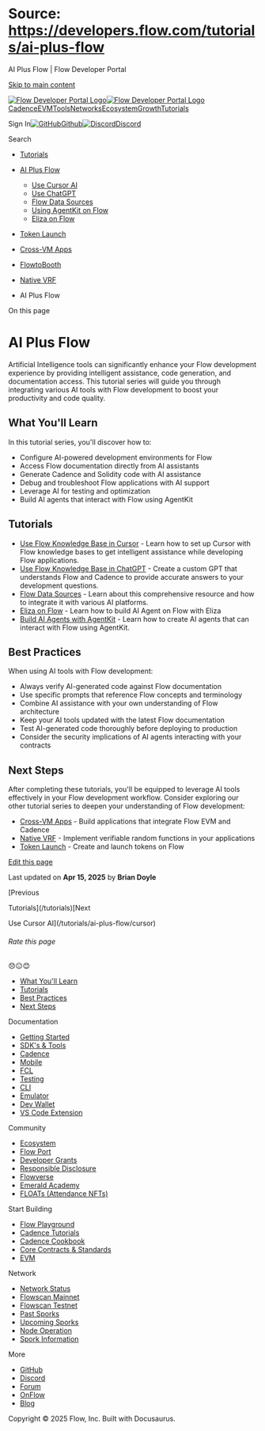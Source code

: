 # Source: https://developers.flow.com/tutorials/ai-plus-flow

AI Plus Flow | Flow Developer Portal



[Skip to main content](#__docusaurus_skipToContent_fallback)

[![Flow Developer Portal Logo](/img/flow-docs-logo-dark.png)![Flow Developer Portal Logo](/img/flow-docs-logo-light.png)](/)[Cadence](/build/flow)[EVM](/evm/about)[Tools](/tools/clients)[Networks](/networks/flow-networks)[Ecosystem](/ecosystem)[Growth](/growth)[Tutorials](/tutorials)

Sign In[![GitHub]()Github](https://github.com/onflow)[![Discord]()Discord](https://discord.gg/flow)

Search

* [Tutorials](/tutorials)
* [AI Plus Flow](/tutorials/ai-plus-flow)

  + [Use Cursor AI](/tutorials/ai-plus-flow/cursor)
  + [Use ChatGPT](/tutorials/ai-plus-flow/chatgpt)
  + [Flow Data Sources](/tutorials/ai-plus-flow/flow-data-sources)
  + [Using AgentKit on Flow](/tutorials/ai-plus-flow/agentkit-flow-guide)
  + [Eliza on Flow](/tutorials/ai-plus-flow/eliza)
* [Token Launch](/tutorials/token-launch)
* [Cross-VM Apps](/tutorials/cross-vm-apps)
* [FlowtoBooth](/tutorials/flowtobooth)
* [Native VRF](/tutorials/native-vrf)

* AI Plus Flow

On this page

# AI Plus Flow

Artificial Intelligence tools can significantly enhance your Flow development experience by providing intelligent assistance, code generation, and documentation access. This tutorial series will guide you through integrating various AI tools with Flow development to boost your productivity and code quality.

## What You'll Learn[​](#what-youll-learn "Direct link to What You'll Learn")

In this tutorial series, you'll discover how to:

* Configure AI-powered development environments for Flow
* Access Flow documentation directly from AI assistants
* Generate Cadence and Solidity code with AI assistance
* Debug and troubleshoot Flow applications with AI support
* Leverage AI for testing and optimization
* Build AI agents that interact with Flow using AgentKit

## Tutorials[​](#tutorials "Direct link to Tutorials")

* [Use Flow Knowledge Base in Cursor](/tutorials/ai-plus-flow/cursor) - Learn how to set up Cursor with Flow knowledge bases to get intelligent assistance while developing Flow applications.
* [Use Flow Knowledge Base in ChatGPT](/tutorials/ai-plus-flow/chatgpt) - Create a custom GPT that understands Flow and Cadence to provide accurate answers to your development questions.
* [Flow Data Sources](/tutorials/ai-plus-flow/flow-data-sources) - Learn about this comprehensive resource and how to integrate it with various AI platforms.
* [Eliza on Flow](/tutorials/ai-plus-flow/eliza) - Learn how to build AI Agent on Flow with Eliza
* [Build AI Agents with AgentKit](/tutorials/ai-plus-flow/agentkit-flow-guide) - Learn how to create AI agents that can interact with Flow using AgentKit.

## Best Practices[​](#best-practices "Direct link to Best Practices")

When using AI tools with Flow development:

* Always verify AI-generated code against Flow documentation
* Use specific prompts that reference Flow concepts and terminology
* Combine AI assistance with your own understanding of Flow architecture
* Keep your AI tools updated with the latest Flow documentation
* Test AI-generated code thoroughly before deploying to production
* Consider the security implications of AI agents interacting with your contracts

## Next Steps[​](#next-steps "Direct link to Next Steps")

After completing these tutorials, you'll be equipped to leverage AI tools effectively in your Flow development workflow. Consider exploring our other tutorial series to deepen your understanding of Flow development:

* [Cross-VM Apps](/tutorials/cross-vm-apps/introduction) - Build applications that integrate Flow EVM and Cadence
* [Native VRF](/tutorials/native-vrf) - Implement verifiable random functions in your applications
* [Token Launch](/tutorials/token-launch) - Create and launch tokens on Flow

[Edit this page](https://github.com/onflow/docs/tree/main/docs/tutorials/ai-plus-flow/index.md)

Last updated on **Apr 15, 2025** by **Brian Doyle**

[Previous

Tutorials](/tutorials)[Next

Use Cursor AI](/tutorials/ai-plus-flow/cursor)

###### Rate this page

😞😐😊

* [What You'll Learn](#what-youll-learn)
* [Tutorials](#tutorials)
* [Best Practices](#best-practices)
* [Next Steps](#next-steps)

Documentation

* [Getting Started](/build/getting-started/contract-interaction)
* [SDK's & Tools](/tools)
* [Cadence](https://cadence-lang.org/docs/)
* [Mobile](/build/guides/mobile/overview)
* [FCL](/tools/clients/fcl-js)
* [Testing](/build/smart-contracts/testing)
* [CLI](/tools/flow-cli)
* [Emulator](/tools/emulator)
* [Dev Wallet](https://github.com/onflow/fcl-dev-wallet)
* [VS Code Extension](/tools/vscode-extension)

Community

* [Ecosystem](/ecosystem)
* [Flow Port](https://port.onflow.org/)
* [Developer Grants](https://github.com/onflow/developer-grants)
* [Responsible Disclosure](https://flow.com/flow-responsible-disclosure)
* [Flowverse](https://www.flowverse.co/)
* [Emerald Academy](https://academy.ecdao.org/)
* [FLOATs (Attendance NFTs)](https://floats.city/)

Start Building

* [Flow Playground](https://play.flow.com/)
* [Cadence Tutorials](https://cadence-lang.org/docs/tutorial/first-steps)
* [Cadence Cookbook](https://open-cadence.onflow.org)
* [Core Contracts & Standards](/build/core-contracts)
* [EVM](/evm/about)

Network

* [Network Status](https://status.onflow.org/)
* [Flowscan Mainnet](https://flowscan.io/)
* [Flowscan Testnet](https://testnet.flowscan.io/)
* [Past Sporks](/networks/node-ops/node-operation/past-sporks)
* [Upcoming Sporks](/networks/node-ops/node-operation/upcoming-sporks)
* [Node Operation](/networks/node-ops)
* [Spork Information](/networks/node-ops/node-operation/spork)

More

* [GitHub](https://github.com/onflow)
* [Discord](https://discord.gg/flow)
* [Forum](https://forum.onflow.org/)
* [OnFlow](https://onflow.org/)
* [Blog](https://flow.com/blog)

Copyright © 2025 Flow, Inc. Built with Docusaurus.